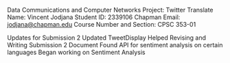 Data Communications and Computer Networks
Project: Twitter Translate
Name: Vincent Jodjana
Student ID: 2339106
Chapman Email: jodjana@chapman.edu
Course Number and Section: CPSC 353-01

Updates for Submission 2
Updated TweetDisplay
Helped Revising and Writing Submission 2 Document
Found API for sentiment analysis on certain languages 
Began working on Sentiment Analysis





